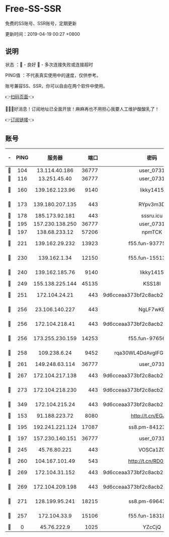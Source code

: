 # Free-SS-SSR

免费的SS账号、SSR账号，定期更新

更新时间：2019-04-19 00:27 +0800

## 说明

状态     ：🙂 - 良好 🙁 - 多次连接失败或连接超时

PING值   ：不代表真实使用中的速度，仅供参考。

账号兼容SS、SSR，你可以自由在两个软件中使用。

👉[扫码页面](https://liesauer.github.io/Free-SS-SSR/)👈

🎉🎉🎉好消息！订阅地址已全面开放！麻麻再也不用担心我要人工维护酸酸乳了！

👉[订阅链接](https://www.liesauer.net/yogurt/subscribe?ACCESS_TOKEN=DAYxR3mMaZAsaqUb)👈

## 账号

|-|PING|服务器|端口|密码|加密方式|区域|
|:----:|:----:|:-----:|-----:|:----:|:----:|:----:|
|🙂|104|13.114.40.186|36777|user_0731|chacha20|JP|
|🙂|116|13.251.45.40|36777|user_0731|chacha20|SG|
|🙂|160|139.162.123.96|9140|likky1415|aes-256-cfb|JP|
|🙂|173|139.180.207.135|443|RYpv3m3D|aes-256-cfb|JP|
|🙂|178|185.173.92.181|443|sssru.icu|rc4-md5|RU|
|🙂|195|157.230.138.250|36777|user_0731|chacha20|US|
|🙂|197|138.68.233.12|57206|npmTCK|rc4-md5|US|
|🙂|221|139.162.29.232|13923|f55.fun-93775470|aes-256-cfb|SG|
|🙂|230|139.162.1.34|12150|f55.fun-15513750|aes-256-cfb|SG|
|🙂|240|139.162.185.76|9140|likky1415|aes-256-cfb|DE|
|🙂|249|155.138.225.144|45135|KSS18l|rc4-md5|US|
|🙂|251|172.104.24.21|443|9d6cceaa373bf2c8acb22e60b6a58be6|aes-256-cfb|US|
|🙂|256|23.106.140.227|443|NgLF7wKB|aes-256-cfb|US|
|🙂|256|172.104.218.41|443|9d6cceaa373bf2c8acb22e60b6a58be6|aes-256-cfb|US|
|🙂|256|173.255.230.159|14253|f55.fun-97656592|aes-256-cfb|US|
|🙂|258|109.238.6.24|9452|rqa30WL4DdAvgIFG6Fs3znzTa|aes-256-cfb|FR|
|🙂|261|149.248.63.114|36777|user_0731|chacha20|CA|
|🙂|267|172.104.217.138|443|9d6cceaa373bf2c8acb22e60b6a58be6|aes-256-cfb|US|
|🙂|273|172.104.218.230|443|9d6cceaa373bf2c8acb22e60b6a58be6|aes-256-cfb|US|
|🙂|349|172.104.215.24|443|9d6cceaa373bf2c8acb22e60b6a58be6|aes-256-cfb|US|
|🙂|153|91.188.223.72|8080|http://t.cn/EGJIyrl|rc4-md5|RU|
|🙂|195|192.241.221.124|17087|ss8.pm-84123317|aes-256-cfb|US|
|🙂|197|157.230.140.151|36777|user_0731|chacha20|US|
|🙂|245|45.76.80.221|443|VOSCa1ZG|aes-256-cfb|DE|
|🙂|260|104.167.101.49|543|http://t.cn/RD0D7sx|rc4-md5|CA|
|🙂|269|172.104.31.152|443|9d6cceaa373bf2c8acb22e60b6a58be6|aes-256-cfb|US|
|🙂|269|172.104.209.198|443|9d6cceaa373bf2c8acb22e60b6a58be6|aes-256-cfb|US|
|🙂|271|128.199.95.241|18215|ss8.pm-69643917|aes-256-cfb|SG|
|🙁|257|172.104.33.9|15106|f55.fun-18318198|aes-256-cfb|SG|
|🙁|0|45.76.222.9|1025|YZcCjQ|rc4-md5|JP|
